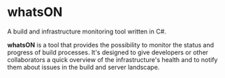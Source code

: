 # whatsON
A build and infrastructure monitoring tool written in C#.

**whatsON** is a tool that provides the possibility to monitor the status and progress of build processes. It's designed to give developers or other collaborators a quick overview of the infrastructure's health and to notify them about issues in the build and server landscape.
